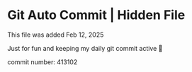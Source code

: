 # Git Auto Commit | Hidden File

This file was added Feb 12, 2025

Just for fun and keeping my daily git commit active 🤪

commit number: 413102
